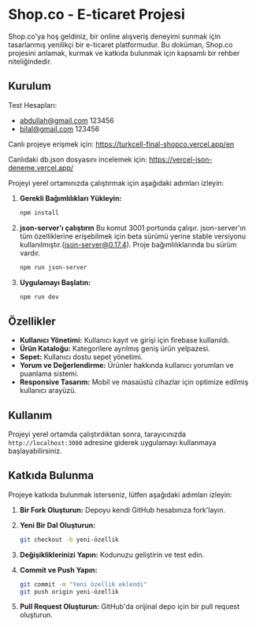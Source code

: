 # Shop.co - E-ticaret Projesi

Shop.co'ya hoş geldiniz, bir online alışveriş deneyimi sunmak için tasarlanmış yenilikçi bir e-ticaret platformudur. Bu doküman, Shop.co projesini anlamak, kurmak ve katkıda bulunmak için kapsamlı bir rehber niteliğindedir.

## Kurulum

Test Hesapları:

- abdullah@gmail.com 123456
- bilal@gmail.com 123456

Canlı projeye erişmek için:
https://turkcell-final-shopco.vercel.app/en

Canlıdaki db.json dosyasını incelemek için: https://vercel-json-deneme.vercel.app/

Projeyi yerel ortamınızda çalıştırmak için aşağıdaki adımları izleyin:

1. **Gerekli Bağımlılıkları Yükleyin:**

   ```bash
   npm install
   ```

2. **json-server'ı çalıştırın**
   Bu komut 3001 portunda çalışır. json-server'ın tüm özelliklerine erişebilmek için beta sürümü yerine stable versiyonu kullanılmıştır.(json-server@0.17.4). Proje bağımlılıklarında bu sürüm vardır.

   ```bash
   npm run json-server
   ```

3. **Uygulamayı Başlatın:**
   ```bash
   npm run dev
   ```

## Özellikler

- **Kullanıcı Yönetimi:** Kullanıcı kayıt ve girişi için firebase kullanıldı.
- **Ürün Kataloğu:** Kategorilere ayrılmış geniş ürün yelpazesi.
- **Sepet:** Kullanıcı dostu sepet yönetimi.
- **Yorum ve Değerlendirme:** Ürünler hakkında kullanıcı yorumları ve puanlama sistemi.
- **Responsive Tasarım:** Mobil ve masaüstü cihazlar için optimize edilmiş kullanıcı arayüzü.

## Kullanım

Projeyi yerel ortamda çalıştırdıktan sonra, tarayıcınızda `http://localhost:3000` adresine giderek uygulamayı kullanmaya başlayabilirsiniz.

## Katkıda Bulunma

Projeye katkıda bulunmak isterseniz, lütfen aşağıdaki adımları izleyin:

1. **Bir Fork Oluşturun:**
   Depoyu kendi GitHub hesabınıza fork'layın.

2. **Yeni Bir Dal Oluşturun:**

   ```bash
   git checkout -b yeni-özellik
   ```

3. **Değişikliklerinizi Yapın:**
   Kodunuzu geliştirin ve test edin.

4. **Commit ve Push Yapın:**

   ```bash
   git commit -m "Yeni özellik eklendi"
   git push origin yeni-özellik
   ```

5. **Pull Request Oluşturun:**
   GitHub'da orijinal depo için bir pull request oluşturun.

